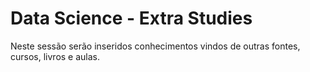# Data Science - Extra Studies 

Neste sessão serão inseridos conhecimentos vindos de outras fontes, cursos, livros e aulas. 
